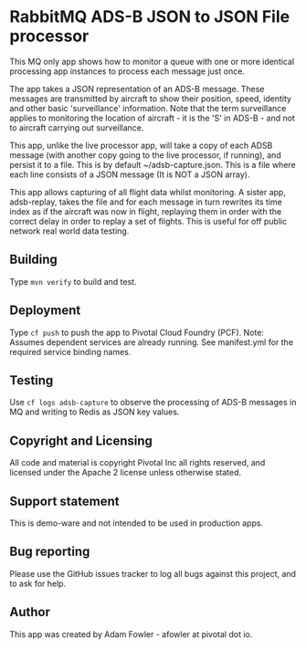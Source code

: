 # RabbitMQ ADS-B JSON to JSON File processor

This MQ only app shows how to monitor a queue with one or more identical processing app instances to process each message just once.

The app takes a JSON representation of an ADS-B message. These messages are transmitted by aircraft to show their
position, speed, identity and other basic 'surveillance' information. Note that the term surveillance applies
to monitoring the location of aircraft - it is the 'S' in ADS-B - and not to aircraft carrying out surveillance.

This app, unlike the live processor app, will take a copy of each ADSB message (with another copy going to the live processor, if running),
and persist it to a file. This is by default ~/adsb-capture.json. This is a file where each line consists of a JSON message (It is NOT a JSON array).

This app allows capturing of all flight data whilst monitoring. A sister app, adsb-replay, takes the file and for each message in turn
rewrites its time index as if the aircraft was now in flight, replaying them in order with the correct delay in order to replay
a set of flights. This is useful for off public network real world data testing.

## Building

Type `mvn verify` to build and test.

## Deployment

Type `cf push` to push the app to Pivotal Cloud Foundry (PCF). Note: Assumes dependent services are already running. See manifest.yml
for the required service binding names.

## Testing

Use `cf logs adsb-capture` to observe the processing of ADS-B messages in MQ and writing to Redis as JSON key values.

## Copyright and Licensing

All code and material is copyright Pivotal Inc all rights reserved, and licensed under the Apache 2 license unless
otherwise stated.

## Support statement

This is demo-ware and not intended to be used in production apps.

## Bug reporting

Please use the GitHub issues tracker to log all bugs against this project, and to ask for help.

## Author

This app was created by Adam Fowler - afowler at pivotal dot io.
